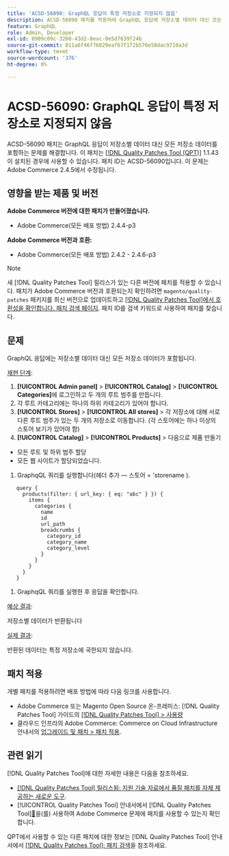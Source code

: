 ```yaml
---
title: 'ACSD-56090: GraphQL 응답이 특정 저장소로 지정되지 않음'
description: ACSD-56090 패치를 적용하여 GraphQL 응답에 저장소별 데이터 대신 모든 저장소 데이터가 포함되는 Adobe Commerce 문제를 해결할 수 있습니다.
feature: GraphQL
role: Admin, Developer
exl-id: 0909c09c-3260-43d2-8eac-0e5d7639f24b
source-git-commit: 011a6f46f76029eaf67f172b576e58dac9710a3d
workflow-type: tm+mt
source-wordcount: '376'
ht-degree: 0%

---
```


# ACSD-56090: GraphQL 응답이 특정 저장소로 지정되지 않음

ACSD-56090 패치는 GraphQL 응답이 저장소별 데이터 대신 모든 저장소 데이터를 포함하는 문제를 해결합니다. 이 패치는 [[!DNL Quality Patches Tool (QPT)]](https://experienceleague.adobe.com/en/docs/commerce-operations/tools/quality-patches-tool/quality-patches-tool-to-self-serve-quality-patches) 1.1.43이 설치된 경우에 사용할 수 있습니다. 패치 ID는 ACSD-56090입니다. 이 문제는 Adobe Commerce 2.4.5에서 수정됩니다.

## 영향을 받는 제품 및 버전

**Adobe Commerce 버전에 대한 패치가 만들어졌습니다.**

* Adobe Commerce(모든 배포 방법) 2.4.4-p3

**Adobe Commerce 버전과 호환:**

* Adobe Commerce(모든 배포 방법) 2.4.2 - 2.4.6-p3

>[!NOTE]
>
>새 [!DNL Quality Patches Tool] 릴리스가 있는 다른 버전에 패치를 적용할 수 있습니다. 패치가 Adobe Commerce 버전과 호환되는지 확인하려면 `magento/quality-patches` 패키지를 최신 버전으로 업데이트하고 [[!DNL Quality Patches Tool]에서 호환성을 확인합니다. 패치 검색 페이지](https://experienceleague.adobe.com/tools/commerce-quality-patches/index.html). 패치 ID를 검색 키워드로 사용하여 패치를 찾습니다.

## 문제

GraphQL 응답에는 저장소별 데이터 대신 모든 저장소 데이터가 포함됩니다.

<u>재현 단계</u>:

1. **[!UICONTROL Admin panel]** > **[!UICONTROL Catalog]** > **[!UICONTROL Categories]**&#x200B;에 로그인하고 두 개의 루트 범주를 만듭니다.
1. 각 루트 카테고리에는 하나의 하위 카테고리가 있어야 합니다.
1. **[!UICONTROL Stores]** > **[!UICONTROL All stores]** > 각 저장소에 대해 서로 다른 루트 범주가 있는 두 개의 저장소로 이동합니다. (각 스토어에는 하나 이상의 스토어 보기가 있어야 함)
1. **[!UICONTROL Catalog]** > **[!UICONTROL Products]** > 다음으로 제품 만들기

* 모든 루트 및 하위 범주 할당
* 모든 웹 사이트가 할당되었습니다.

1. GraphqQL 쿼리를 실행합니다(헤더 추가 — 스토어 = &#39;storename ).

```
   query {
     products(filter: { url_key: { eq: "abc" } }) {
       items {
         categories {
           name
           id
           url_path
           breadcrumbs {
             category_id
             category_name
             category_level
           }
         }
       }
     }
   }
```

1. GraphqQL 쿼리를 실행한 후 응답을 확인합니다.

<u>예상 결과</u>:

저장소별 데이터가 반환됩니다

<u>실제 결과</u>:

반환된 데이터는 특정 저장소에 국한되지 않습니다.

## 패치 적용

개별 패치를 적용하려면 배포 방법에 따라 다음 링크를 사용합니다.

* Adobe Commerce 또는 Magento Open Source 온-프레미스: [!DNL Quality Patches Tool] 가이드의 [[!DNL Quality Patches Tool] > 사용량](/help/tools/quality-patches-tool/usage.md)
* 클라우드 인프라의 Adobe Commerce: Commerce on Cloud Infrastructure 안내서의 [업그레이드 및 패치 > 패치 적용](https://experienceleague.adobe.com/docs/commerce-cloud-service/user-guide/develop/upgrade/apply-patches.html).

## 관련 읽기

[!DNL Quality Patches Tool]에 대한 자세한 내용은 다음을 참조하세요.

* [[!DNL Quality Patches Tool] 릴리스됨: 지원 기술 자료에서 품질 패치를 자체 제공하는 새로운 도구](https://experienceleague.adobe.com/en/docs/commerce-operations/tools/quality-patches-tool/quality-patches-tool-to-self-serve-quality-patches).
* [!UICONTROL Quality Patches Tool] 안내서에서  [!DNL Quality Patches Tool][&#128279;](/help/tools/quality-patches-tool/patches-available-in-qpt/check-patch-for-magento-issue-with-magento-quality-patches.md)을(를) 사용하여 Adobe Commerce 문제에 패치를 사용할 수 있는지 확인합니다.


QPT에서 사용할 수 있는 다른 패치에 대한 정보는 [!DNL Quality Patches Tool] 안내서에서 [[!DNL Quality Patches Tool]: 패치 검색](https://experienceleague.adobe.com/tools/commerce-quality-patches/index.html)을 참조하세요.
